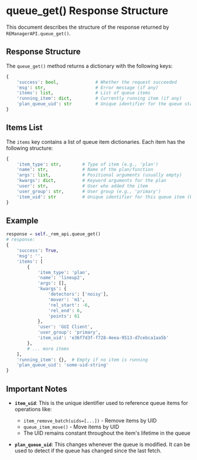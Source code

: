 # queue_get() Response Structure

This document describes the structure of the response returned by `REManagerAPI.queue_get()`.

## Response Structure

The `queue_get()` method returns a dictionary with the following keys:

```python
{
    'success': bool,              # Whether the request succeeded
    'msg': str,                   # Error message (if any)
    'items': list,                # List of queue items
    'running_item': dict,         # Currently running item (if any)
    'plan_queue_uid': str         # Unique identifier for the queue state
}
```

## Items List

The `items` key contains a list of queue item dictionaries. Each item has the following structure:

```python
{
    'item_type': str,        # Type of item (e.g., 'plan')
    'name': str,             # Name of the plan/function
    'args': list,            # Positional arguments (usually empty)
    'kwargs': dict,          # Keyword arguments for the plan
    'user': str,             # User who added the item
    'user_group': str,       # User group (e.g., 'primary')
    'item_uid': str          # Unique identifier for this queue item (UUID)
}
```

## Example

```python
response = self._rem_api.queue_get()
# response:
{
    'success': True,
    'msg': '',
    'items': [
        {
            'item_type': 'plan',
            'name': 'lineup2',
            'args': [],
            'kwargs': {
                'detectors': ['noisy'],
                'mover': 'm1',
                'rel_start': -6,
                'rel_end': 6,
                'points': 61
            },
            'user': 'GUI Client',
            'user_group': 'primary',
            'item_uid': 'e36f7d3f-f728-4eea-9513-d7cebca1aa5b'
        },
        # ... more items
    ],
    'running_item': {},  # Empty if no item is running
    'plan_queue_uid': 'some-uid-string'
}
```

## Important Notes

- **`item_uid`**: This is the unique identifier used to reference queue items for operations like:
  - `item_remove_batch(uids=[...])` - Remove items by UID
  - `queue_item_move()` - Move items by UID
  - The UID remains constant throughout the item's lifetime in the queue

- **`plan_queue_uid`**: This changes whenever the queue is modified. It can be used to detect if the queue has changed since the last fetch.


